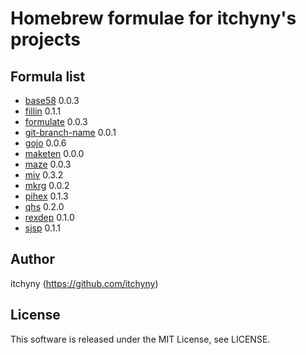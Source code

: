 # Homebrew formulae for itchyny's projects
## Formula list

- [base58](https://github.com/itchyny/base58-go) 0.0.3
- [fillin](https://github.com/itchyny/fillin) 0.1.1
- [formulate](https://github.com/itchyny/formulate) 0.0.3
- [git-branch-name](https://github.com/itchyny/git-branch-name) 0.0.1
- [gojo](https://github.com/itchyny/gojo) 0.0.6
- [maketen](https://github.com/itchyny/maketen-go) 0.0.0
- [maze](https://github.com/itchyny/maze) 0.0.3
- [miv](https://github.com/itchyny/miv) 0.3.2
- [mkrg](https://github.com/itchyny/mkrg) 0.0.2
- [pihex](https://github.com/itchyny/pihex-rs) 0.1.3
- [qhs](https://github.com/itchyny/qhs) 0.2.0
- [rexdep](https://github.com/itchyny/rexdep) 0.1.0
- [sjsp](https://github.com/itchyny/sjsp) 0.1.1

## Author
itchyny (https://github.com/itchyny)

## License
This software is released under the MIT License, see LICENSE.
